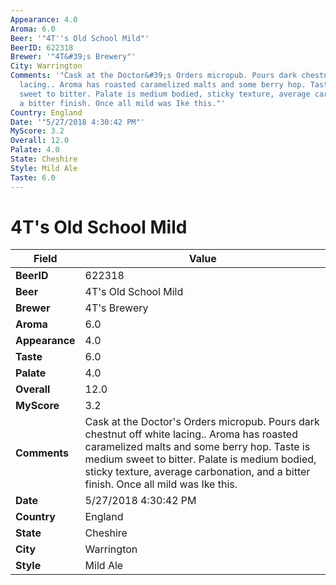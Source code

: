 ```yaml
---
Appearance: 4.0
Aroma: 6.0
Beer: '"4T''s Old School Mild"'
BeerID: 622318
Brewer: '"4T&#39;s Brewery"'
City: Warrington
Comments: '"Cask at the Doctor&#39;s Orders micropub. Pours dark chestnut off white
  lacing.. Aroma has roasted caramelized malts and some berry hop. Taste is medium
  sweet to bitter. Palate is medium bodied, sticky texture, average carbonation, and
  a bitter finish. Once all mild was Ike this."'
Country: England
Date: '"5/27/2018 4:30:42 PM"'
MyScore: 3.2
Overall: 12.0
Palate: 4.0
State: Cheshire
Style: Mild Ale
Taste: 6.0
---
```


# 4T's Old School Mild

| Field         | Value |
|---------------|-------|
| **BeerID** | 622318 |
| **Beer** | 4T's Old School Mild |
| **Brewer** | 4T&#39;s Brewery |
| **Aroma** | 6.0 |
| **Appearance** | 4.0 |
| **Taste** | 6.0 |
| **Palate** | 4.0 |
| **Overall** | 12.0 |
| **MyScore** | 3.2 |
| **Comments** | Cask at the Doctor&#39;s Orders micropub. Pours dark chestnut off white lacing.. Aroma has roasted caramelized malts and some berry hop. Taste is medium sweet to bitter. Palate is medium bodied, sticky texture, average carbonation, and a bitter finish. Once all mild was Ike this. |
| **Date** | 5/27/2018 4:30:42 PM |
| **Country** | England |
| **State** | Cheshire |
| **City** | Warrington |
| **Style** | Mild Ale |
